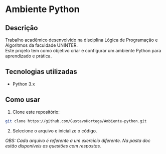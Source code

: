 # Ambiente Python

## Descrição

Trabalho acadêmico desenvolvido na disciplina Lógica de Programação e Algoritmos da faculdade UNINTER.  
Este projeto tem como objetivo criar e configurar um ambiente Python para aprendizado e prática.

## Tecnologias utilizadas

- Python 3.x
  
## Como usar

1. Clone este repositório:  
```bash
git clone https://github.com/GustavoHortega/Ambiente-python.git
```
2. Selecione o arquivo e inicialize o código.


*OBS: Cada arquivo é referente a um exercicio diferente. Na pasta doc estão disponíveis as questões com respostas.*
